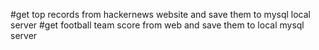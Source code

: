 #get top records from hackernews website and save them to mysql local server
#get football team score from web and save them to local mysql server 
